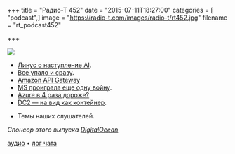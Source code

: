 +++
title = "Радио-Т 452"
date = "2015-07-11T18:27:00"
categories = [ "podcast",]
image = "https://radio-t.com/images/radio-t/rt452.jpg"
filename = "rt_podcast452"

+++

![](https://radio-t.com/images/radio-t/rt452.jpg)

* [Линус о наступление AI](http://gizmodo.com/linux-creator-linus-torvalds-laughs-at-the-ai-apocalyps-1716383135).
* [Все упало и сразу](http://arstechnica.com/security/2015/07/simultaneous-downing-of-ny-stock-exchange-united-and-wsj-com-rattle-nerves/).
* [Amazon API Gateway](https://aws.amazon.com/blogs/aws/amazon-api-gateway-build-and-run-scalable-application-backends/)
* [MS проиграла еще одну войну](http://www.wired.com/2015/07/microsoft-phone-job-cuts/).
* [Azure в 4 раза дороже?](http://prsm.tc/zuB9PL)
* [DC2 — на вид как контейнер](https://www.kickstarter.com/projects/dickhardt/dc2-desktop-container-computer-for-docker-containe).
- Темы наших слушателей.

_Спонсор этого выпуска [DigitalOcean](https://www.digitalocean.com)_

[аудио](http://cdn.radio-t.com/rt_podcast452.mp3) • [лог чата](http://chat.radio-t.com/logs/radio-t-452.html)
<audio src="http://cdn.radio-t.com/rt_podcast452.mp3" preload="none"></audio>
